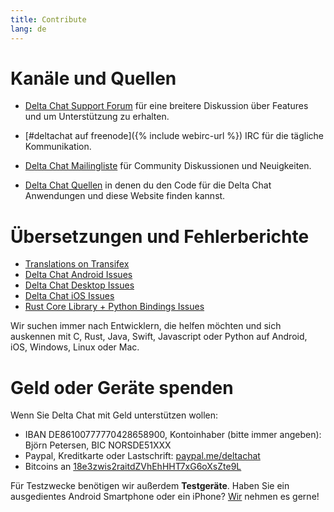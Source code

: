 ```yaml
---
title: Contribute
lang: de
---
```


# Kanäle und Quellen

- [Delta Chat Support Forum](https://support.delta.chat) für eine breitere
Diskussion über Features und um Unterstützung zu erhalten.

- [#deltachat auf freenode]({% include webirc-url %}) IRC für die tägliche Kommunikation.

- [Delta Chat Mailingliste](https://lists.codespeak.net/postorius/lists/delta.codespeak.net/) 
  für Community Diskussionen und Neuigkeiten.

- [Delta Chat Quellen](https://github.com/deltachat/) in denen du
  den Code für die Delta Chat Anwendungen und diese Website finden kannst.

# Übersetzungen und Fehlerberichte

- [Translations on Transifex](https://www.transifex.com/delta-chat/public/)
- [Delta Chat Android Issues](https://github.com/deltachat/deltachat-android/issues)
- [Delta Chat Desktop Issues](https://github.com/deltachat/deltachat-desktop/issues)
- [Delta Chat iOS Issues](https://github.com/deltachat/deltachat-ios/issues)
- [Rust Core Library + Python Bindings Issues](https://github.com/deltachat/deltachat-core-rust/issues)

Wir suchen immer nach Entwicklern, die helfen möchten und sich auskennen mit 
C, Rust, Java, Swift, Javascript oder Python auf Android, iOS, Windows, Linux oder Mac.


# Geld oder Geräte spenden

Wenn Sie Delta Chat mit Geld unterstützen wollen:

- IBAN DE86100777770428658900, Kontoinhaber (bitte immer angeben): Björn Petersen, BIC NORSDE51XXX
- Paypal, Kreditkarte oder Lastschrift: [paypal.me/deltachat](https://paypal.me/deltachat/20)
- Bitcoins an [18e3zwis2raitdZVhEhHHT7xG6oXsZte9L](bitcoin:18e3zwis2raitdZVhEhHHT7xG6oXsZte9L)

Für Testzwecke benötigen wir außerdem **Testgeräte**. Haben Sie ein ausgedientes Android Smartphone oder ein iPhone?
[Wir](imprint) nehmen es gerne!
